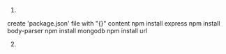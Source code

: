 1. 
create 'package.json' file with "{}" content
npm install express
npm install body-parser
npm install mongodb
npm install url

2. 

